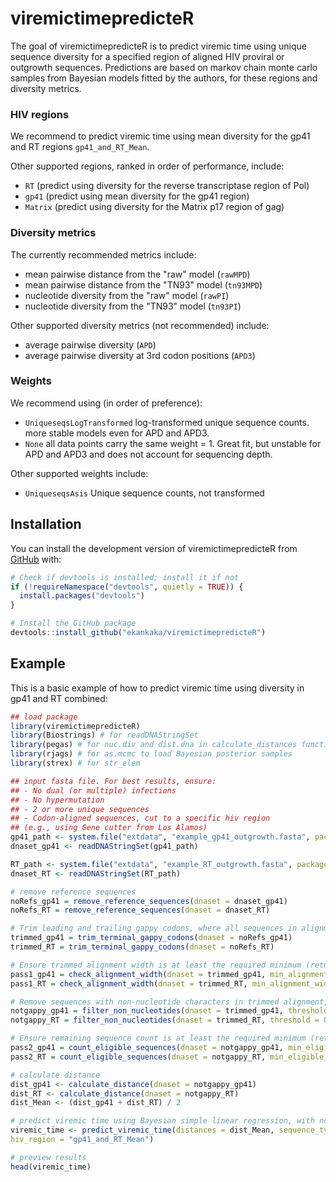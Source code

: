 
# viremictimepredicteR

<!-- badges: start -->
<!-- badges: end -->

The goal of viremictimepredicteR is to predict viremic time using unique sequence diversity for a specified region of aligned HIV proviral or outgrowth sequences. Predictions are based on markov chain monte carlo samples from Bayesian models fitted by the authors, for these regions and diversity metrics.

### HIV regions
We recommend to predict viremic time using mean diversity for the gp41 and RT regions `gp41_and_RT_Mean`.

Other supported regions, ranked in order of performance, include:
- `RT` (predict using diversity for the reverse transcriptase region of Pol)
- `gp41` (predict using mean diversity for the gp41 region)
- `Matrix` (predict using diversity for the Matrix p17 region of gag)

### Diversity metrics
The currently recommended metrics include:
- mean pairwise distance from the "raw" model (`rawMPD`)
- mean pairwise distance from the "TN93" model (`tn93MPD`)
- nucleotide diversity from the "raw" model (`rawPI`)
- nucleotide diversity from the "TN93" model (`tn93PI`)

Other supported diversity metrics (not recommended) include:
- average pairwise diversity (`APD`)
- average pairwise diversity at 3rd codon positions (`APD3`)

### Weights
We recommend using (in order of preference):
- `UniqueseqsLogTransformed` log-transformed unique sequence counts. more stable models even for APD and APD3.
- `None` all data points carry the same weight = 1. Great fit, but unstable for APD and APD3 and does not account for sequencing depth.

Other supported weights include:
- `UniqueseqsAsis` Unique sequence counts, not transformed 

## Installation

You can install the development version of viremictimepredicteR from [GitHub](https://github.com/) with: 

``` r
# Check if devtools is installed; install it if not
if (!requireNamespace("devtools", quietly = TRUE)) {
  install.packages("devtools")
}

# Install the GitHub package
devtools::install_github("ekankaka/viremictimepredicteR")
```

## Example

This is a basic example of how to predict viremic time using diversity in gp41 and RT combined:

``` r
## load package
library(viremictimepredicteR)
library(Biostrings) # for readDNAStringSet
library(pegas) # for nuc.div and dist.dna in calculate_distances function
library(rjags) # for as.mcmc to load Bayesian posterior samples
library(strex) # for str_elem

## input fasta file. For best results, ensure:
## - No dual (or multiple) infections
## - No hypermutation
## - 2 or more unique sequences
## - Codon-aligned sequences, cut to a specific hiv region 
## (e.g., using Gene cutter from Los Alamos) 
gp41_path <- system.file("extdata", "example_gp41_outgrowth.fasta", package = "viremictimepredicteR")
dnaset_gp41 <- readDNAStringSet(gp41_path)

RT_path <- system.file("extdata", "example_RT_outgrowth.fasta", package = "viremictimepredicteR")
dnaset_RT <- readDNAStringSet(RT_path)

# remove reference sequences
noRefs_gp41 = remove_reference_sequences(dnaset = dnaset_gp41)
noRefs_RT = remove_reference_sequences(dnaset = dnaset_RT)

# Trim leading and trailing gappy codons, where all sequences in alignment have gappy codons
trimmed_gp41 = trim_terminal_gappy_codons(dnaset = noRefs_gp41)
trimmed_RT = trim_terminal_gappy_codons(dnaset = noRefs_RT)

# Ensure trimmed alignment width is at least the required minimum (returns TRUE or FALSE)
pass1_gp41 = check_alignment_width(dnaset = trimmed_gp41, min_alignment_width = 9)
pass1_RT = check_alignment_width(dnaset = trimmed_RT, min_alignment_width = 9)

# Remove sequences with non-nucleotide characters in trimmed alignment, beyond a specified threshold
notgappy_gp41 = filter_non_nucleotides(dnaset = trimmed_gp41, threshold = 0.25)
notgappy_RT = filter_non_nucleotides(dnaset = trimmed_RT, threshold = 0.25)

# Ensure remaining sequence count is at least the required minimum (returns TRUE or FALSE)
pass2_gp41 = count_eligible_sequences(dnaset = notgappy_gp41, min_eligible_count = 2)
pass2_RT = count_eligible_sequences(dnaset = notgappy_RT, min_eligible_count = 2)

# calculate distance
dist_gp41 <- calculate_distance(dnaset = notgappy_gp41)
dist_RT <- calculate_distance(dnaset = notgappy_RT)
dist_Mean <- (dist_gp41 + dist_RT) / 2

# predict viremic time using Bayesian simple linear regression, with no weights
viremic_time <- predict_viremic_time(distances = dist_Mean, sequence_type = "outgrowth",  
hiv_region = "gp41_and_RT_Mean")

# preview results
head(viremic_time)

```


